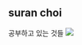 ## suran choi
공부하고 있는 것들
<img src="https://img.shields.io/badge/Python-3776AB?style=for-the-badge&logo=Python&logoColor=white">